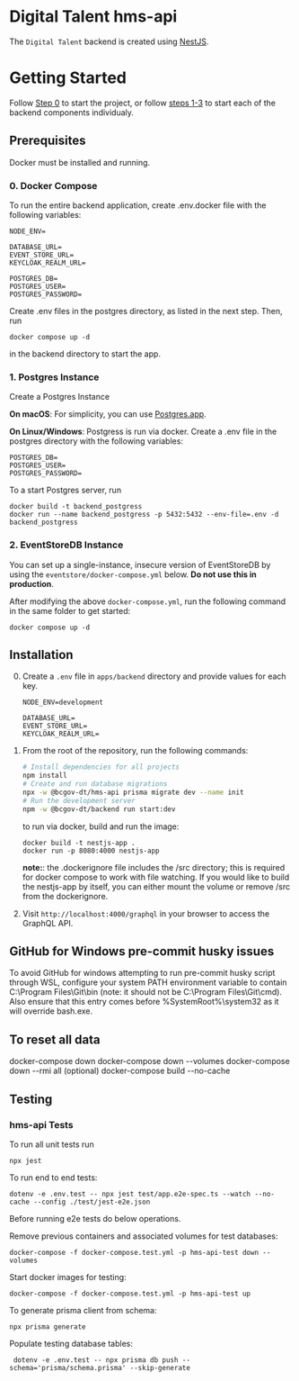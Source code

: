 # Digital Talent hms-api

The `Digital Talent` backend is created using [NestJS](https://nestjs.com/).

# Getting Started

Follow [Step 0](#0-docker-compose) to start the project, or follow [steps 1-3](#1-postgres-instance) to start each of the backend components individualy.

## Prerequisites

Docker must be installed and running.

### 0. Docker Compose

To run the entire backend application, create .env.docker file with the following variables:

```
NODE_ENV=

DATABASE_URL=
EVENT_STORE_URL=
KEYCLOAK_REALM_URL=

POSTGRES_DB=
POSTGRES_USER=
POSTGRES_PASSWORD=
```

Create .env files in the postgres directory, as listed in the next step. Then, run

```
docker compose up -d
```

in the backend directory to start the app.

### 1. Postgres Instance

Create a Postgres Instance

**On macOS**: For simplicity, you can use [Postgres.app](https://postgresapp.com/).

**On Linux/Windows**:
Postgress is run via docker. Create a .env file in the postgres
directory with the following variables:

```
POSTGRES_DB=
POSTGRES_USER=
POSTGRES_PASSWORD=
```

To a start Postgres server, run

```
docker build -t backend_postgress
docker run --name backend_postgress -p 5432:5432 --env-file=.env -d backend_postgress
```

### 2. EventStoreDB Instance

You can set up a single-instance, insecure version of EventStoreDB by using the `eventstore/docker-compose.yml` below. **Do not use this in production**.

After modifying the above `docker-compose.yml`, run the following command in the same folder to get started:

```
docker compose up -d
```

## Installation

0. Create a `.env` file in `apps/backend` directory and provide values for each key.

   ```
   NODE_ENV=development

   DATABASE_URL=
   EVENT_STORE_URL=
   KEYCLOAK_REALM_URL=
   ```

1. From the root of the repository, run the following commands:

   ```sh
   # Install dependencies for all projects
   npm install
   # Create and run database migrations
   npx -w @bcgov-dt/hms-api prisma migrate dev --name init
   # Run the development server
   npm -w @bcgov-dt/backend run start:dev
   ```

   to run via docker, build and run the image:

   ```
   docker build -t nestjs-app .
   docker run -p 8080:4000 nestjs-app
   ```

   **note:**:
   the .dockerignore file includes the /src directory; this is required for docker compose to work with file watching. If you would like to build the nestjs-app by itself, you can either mount the volume or remove /src from the dockerignore.

2. Visit `http://localhost:4000/graphql` in your browser to access the GraphQL API.

## GitHub for Windows pre-commit husky issues

To avoid GitHub for windows attempting to run pre-commit husky script through WSL, configure your system PATH environment variable to contain C:\Program Files\Git\bin (note: it should not be C:\Program Files\Git\cmd). Also ensure that this entry comes before %SystemRoot%\system32 as it will override bash.exe.

## To reset all data

docker-compose down
docker-compose down --volumes
docker-compose down --rmi all (optional)
docker-compose build --no-cache

## Testing

### hms-api Tests

To run all unit tests run

`npx jest`

To run end to end tests:

`dotenv -e .env.test -- npx jest test/app.e2e-spec.ts --watch --no-cache --config ./test/jest-e2e.json`

Before running e2e tests do below operations.

Remove previous containers and associated volumes for test databases:

`docker-compose -f docker-compose.test.yml -p hms-api-test down --volumes`

Start docker images for testing:

`docker-compose -f docker-compose.test.yml -p hms-api-test up`

To generate prisma client from schema:

`npx prisma generate`

Populate testing database tables:

` dotenv -e .env.test -- npx prisma db push --schema='prisma/schema.prisma' --skip-generate`
